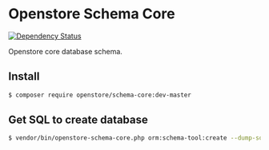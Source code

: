 # Openstore Schema Core

[![Dependency Status](https://www.versioneye.com/user/projects/5677ba2b107997003e0011c3/badge.svg?style=flat)](https://www.versioneye.com/user/projects/5677ba2b107997003e0011c3)

Openstore core database schema.

## Install

```sh
$ composer require openstore/schema-core:dev-master
```
    

## Get SQL to create database

```sh
$ vendor/bin/openstore-schema-core.php orm:schema-tool:create --dump-sql
```

	
	